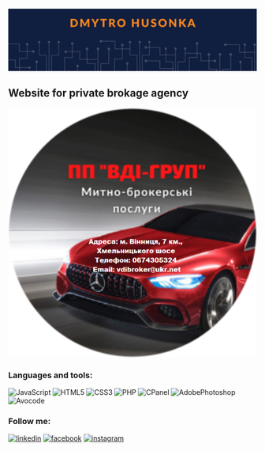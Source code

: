 [![Header](https://github.com/Gusonkad/Gusonkad/blob/main/assets/header.png)](https://gusonkad-cv.netlify.app)

## Website for private brokage agency

[<p align="center">![Header](https://github.com/Gusonkad/vdigroup.com.ua-website/blob/main/img/about.png)</p>](https://www.vdigroup.com.ua)

### Languages and tools:
![JavaScript](https://img.shields.io/badge/Java_Script-101e3f?style=for-the-badge&logo=javascript)
![HTML5](https://img.shields.io/badge/HTML5-101e3f?style=for-the-badge&logo=html5)
![CSS3](https://img.shields.io/badge/CSS3-101e3f?style=for-the-badge&logo=CSS3)
![PHP](https://img.shields.io/badge/PHP-101e3f?style=for-the-badge&logo=PHP)
![CPanel](https://img.shields.io/badge/CPanel-101e3f?style=for-the-badge&logo=Cpanel)
![AdobePhotoshop](https://img.shields.io/badge/Photoshop-101e3f?style=for-the-badge&logo=Adobe)
![Avocode](https://img.shields.io/badge/VS_Code-101e3f?style=for-the-badge&logo=VisualStudioCode)


### Follow me:
[![linkedin](https://img.shields.io/badge/linkedin-101e3f?style=for-the-badge&logo=linkedin&logoColor=007BB6)](https://www.linkedin.com/in/дмитрий-гусонька-242b8213b/)
[![facebook](https://img.shields.io/badge/facebook-101e3f?style=for-the-badge&logo=facebook&logoColor=1195F5)](https://www.facebook.com/dima.gusonka)
[![instagram](https://img.shields.io/badge/instagram-101e3f?style=for-the-badge&logo=instagram&logoColor=B4068E)](https://www.instagram.com/dmytro_gusonka/?hl=ru)




